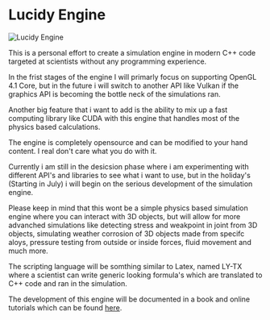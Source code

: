# Lucidy Engine 

![Lucidy Engine](https://user-images.githubusercontent.com/59289792/90126929-b3216600-dd64-11ea-8184-2ebc7cd2ed07.png)

This is a personal effort to create a simulation engine in modern C++ code targeted at scientists without any programming experience. 

In the frist stages of the engine I will primarly focus on supporting OpenGL 4.1 Core, but in the future i will switch to another API like Vulkan if the graphics API is becoming the bottle neck of the simulations ran. 

Another big feature that i want to add is the ability to mix up a fast computing library like CUDA with this engine that handles most of the physics based calculations. 

The engine is completely opensource and can be modified to your hand content. I real don't care what you do with it. 

Currently i am still in the desicsion phase where i am experimenting with different API's and libraries to see what i want to use, but in the holiday's (Starting in July) i will begin on the serious development of the simulation engine. 

Please keep in mind that this wont be a simple physics based simulation engine where you can interact with 3D objects, but will allow for more advanched simulations like detecting stress and weakpoint in joint from 3D objects, simulating weather corrosion of 3D objects made from specifc aloys, pressure testing from outside or inside forces, fluid movement and much more. 

The scripting language will be somthing similar to Latex, named LY-TX where a scientist can write generic looking formula's which are translated to C++ code and ran in the simulation. 

The development of this engine will be documented in a book and online tutorials which can be found [here](https://www.youtube.com/channel/UC9LIByiO3rSoQcDVwfGk8Qg?view_as=subscriber). 



